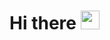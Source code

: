 # Hi there <img src="https://raw.githubusercontent.com/MartinHeinz/MartinHeinz/master/wave.gif" width="30px">
